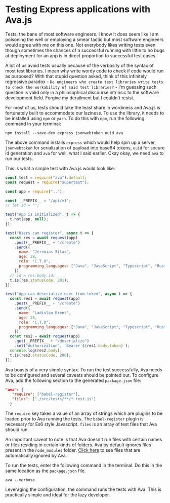 # Testing Express applications with Ava.js

Tests, the bane of most software engineers. I know it does seem like I am poisoning the well or employing a smear tactic but most software engineers would agree with me on this one. Not everybody likes writing tests even though sometimes the chances of a successful running with little to no bugs at deployment for an app is in direct proportion to successful test cases. 

A lot of us avoid tests usually because of the verbosity of the syntax of most test libraries. I mean why write wordy code to check if code would run as purposed? With that stupid question asked, think of this infinitely regressive paradox - `Do engineers who create test libraries write tests to check the workability of said test libraries?` - I'm guessing such question is valid only in a philosophical discourse intrinsic to the software development field. Forgive my derailment but I couldn't resist.

For most of us, tests should take the least share in wordiness and Ava.js is fortunately built to accommodate our laziness. To use the library, it needs to be installed using `npm` or `yarn`. To do this with `npm`, run the following command in your terminal:

```batch
npm install --save-dev express jsonwebtoken uuid ava
```

The above command installs `express` which would help spin up a server, `jsonwebtoken` for serialization of payload into base64 tokens, `uuid` for secure id generation and `ava` for well, what I said earlier. Okay okay, we need `ava` to run our tests.

This is what a simple test with Ava.js would look like:

```js
const test = require("ava").default;
const request = require("supertest");

const app = require("..");

const __PREFIX__ = "/api/v1";
// let id = "";

test("App is initialized", t => {
  t.not(app, null);
});

test("Users can register", async t => {
  const res = await request(app)
    .post(__PREFIX__ + "/create")
    .send({
      name: "Jeremias Silas",
      age: 28,
      role: "C.T.O",
      programming_languages: ["Java", "JavaScript", "Typescript", "Rust"]
    });
  // id = res.body.id;
  t.is(res.statusCode, 201);
});

test("App can deserialize user from token", async t => {
  const res1 = await request(app)
    .post(__PREFIX__ + "/create")
    .send({
      name: "Ladislao Brent",
      age: 28,
      role: "C.T.O",
      programming_languages: ["Java", "JavaScript", "Typescript", "Rust"]
    });
  const res2 = await request(app)
    .get(__PREFIX__ + "/deserialize")
    .set("Authorization", `Bearer ${res1.body.token}`);
  console.log(res2.body);
  t.is(res2.statusCode, 200);
});
```

Ava boasts of a very simple syntax. To run the test successfully, Ava needs to be configured and several caveats should be pointed out. To configure Ava, add the following section to the generated `package.json` file:

```json
"ava": {
   "require": ["babel-register"],
   "files": ["./src/tests/**/*.test.js"]
  }
```
 The `require` key takes a value of an array of strings which are plugins to be loaded prior to Ava running the tests. The `babel-register` plugin is necessary for Es6 style Javascript. `files` is an array of test files that Ava should run.

 An important caveat to note is that Ava doesn't run files with certain names or files residing in certain kinds of folders. Ava by default ignores files present in the `node_modules` folder. [Click here](https://github.com/avajs/ava/blob/main/docs/05-command-line.md) to see files that are automatically ignored by Ava.

 To run the tests, enter the following command in the terminal. Do this in the same location as the `package.json` file.

 ```batch
 ava --verbose
 ```

 Leveraging the configuration, the command runs the tests with Ava. This is practically simple and ideal for the lazy developer. 